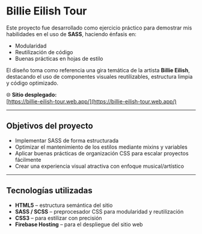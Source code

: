 # Billie Eilish Tour

Este proyecto fue desarrollado como ejercicio práctico para demostrar mis habilidades en el uso de **SASS**, haciendo énfasis en:

- Modularidad
- Reutilización de código
- Buenas prácticas en hojas de estilo

El diseño toma como referencia una gira temática de la artista **Billie Eilish**, destacando el uso de componentes visuales reutilizables, estructura limpia y código optimizado.

🌐 **Sitio desplegado:**  
[https://billie-eilish-tour.web.app/](https://billie-eilish-tour.web.app/)

---

## Objetivos del proyecto

- Implementar SASS de forma estructurada
- Optimizar el mantenimiento de los estilos mediante mixins y variables
- Aplicar buenas prácticas de organización CSS para escalar proyectos fácilmente
- Crear una experiencia visual atractiva con enfoque musical/artístico

---

## Tecnologías utilizadas

- **HTML5** – estructura semántica del sitio  
- **SASS / SCSS** – preprocesador CSS para modularidad y reutilización  
- **CSS3** – para estilizar con precisión  
- **Firebase Hosting** – para el despliegue del sitio web
